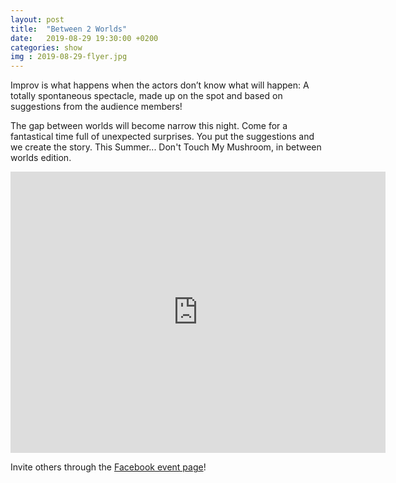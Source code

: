 ```yaml
---
layout: post
title:  "Between 2 Worlds"
date:   2019-08-29 19:30:00 +0200
categories: show
img : 2019-08-29-flyer.jpg
---
```

Improv is what happens when the actors don’t know what will happen: A totally spontaneous spectacle, made up on the spot and based on suggestions from the audience members!
<!--more-->
The gap between worlds will become narrow this night. Come for a fantastical time full of unexpected surprises. You put the suggestions and we create the story.
This Summer... Don't Touch My Mushroom, in between worlds edition.

<iframe src="https://www.google.com/maps/embed?pb=!1m18!1m12!1m3!1d2701.3164958683724!2d8.52006681583793!3d47.38625731116593!2m3!1f0!2f0!3f0!3m2!1i1024!2i768!4f13.1!3m3!1m2!1s0x47900a15619f4fa9%3A0x124e7e779b279679!2sjenseits+im+Viadukt!5e0!3m2!1sen!2sch!4v1529147583692" width="600" height="450" frameborder="0" style="border:0" allowfullscreen></iframe>

Invite others through the [Facebook event page](https://www.facebook.com/events/1209497019231461/)!
